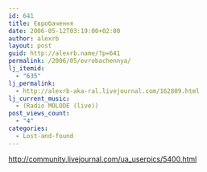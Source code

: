 ```yaml
---
id: 641
title: Євробачення
date: 2006-05-12T03:19:00+02:00
author: alexrb
layout: post
guid: http://alexrb.name/?p=641
permalink: /2006/05/evrobachennya/
lj_itemid:
  - "635"
lj_permalink:
  - http://alexrb-aka-ral.livejournal.com/162809.html
lj_current_music:
  - (Radio MOLODE (live))
post_views_count:
  - "4"
categories:
  - Lost-and-found
---
```

http://community.livejournal.com/ua_userpics/5400.html